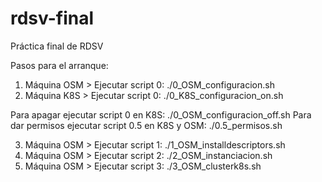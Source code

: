 # rdsv-final
Práctica final de RDSV


Pasos para el arranque:

1. Máquina OSM > Ejecutar script 0: ./0_OSM_configuracion.sh
2. Máquina K8S > Ejecutar script 0: ./0_K8S_configuracion_on.sh

Para apagar ejecutar script 0 en K8S: ./0_OSM_configuracion_off.sh
Para dar permisos ejecutar script 0.5 en K8S y OSM: ./0.5_permisos.sh

3. Máquina OSM > Ejecutar script 1: ./1_OSM_installdescriptors.sh
4. Máquina OSM > Ejecutar script 2: ./2_OSM_instanciacion.sh
5. Máquina OSM > Ejecutar script 3: ./3_OSM_clusterk8s.sh

